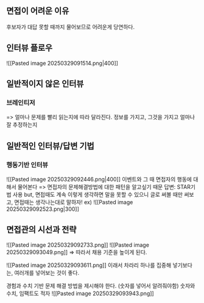 ## 면접이 어려운 이유
후보자가 대답 못할 때까지 물어보므로 어려운게 당연하다.
## 인터뷰 플로우
![[Pasted image 20250329091514.png|400]]
## 일반적이지 않은 인터뷰
### 브레인티저
=> 얼마나 문제를 빨리 읽는지에 따라 달라진다.
정보를 가지고, 그것을 가지고 얼마나 잘 추정하는지
## 일반적인 인터뷰/답변 기법
### 행동기반 인터뷰
![[Pasted image 20250329092446.png|400]]
이벤트와 그 때 면접자의 행동에 대해서 물어본다
=> 면접자의 문제해결방법에 대한 패턴을 알고싶기 때문
답변: STAR기법 사용
but, 면접때도 계속 이렇게 생각하면 말을 못할 수 있으니 글로 써볼 때만 써보고, 면접때는 생각나는대로 말하자!
ex) 
![[Pasted image 20250329092523.png|300]]

## 면접관의 시선과 전략
![[Pasted image 20250329092733.png]]
![[Pasted image 20250329093049.png]]
=> 따라서 채용 기준을 높이게 된다.

![[Pasted image 20250329093611.png]]
이래서 차라리 하나를 집중해 넣기보다는, 여러개를 넣어보는 것이 좋다.

경험과 수치 기반 문제 해결 방법을 제시해야 한다. (숫자를 넣어서 알려줘야함)
숫자와 수치, 임팩트도 적자
![[Pasted image 20250329093943.png]]